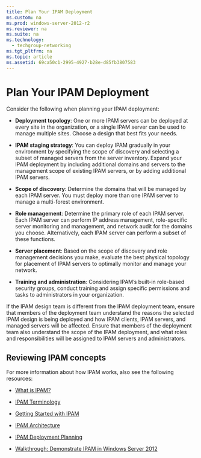 ```yaml
---
title: Plan Your IPAM Deployment
ms.custom: na
ms.prod: windows-server-2012-r2
ms.reviewer: na
ms.suite: na
ms.technology: 
  - techgroup-networking
ms.tgt_pltfrm: na
ms.topic: article
ms.assetid: 69ca50c1-2995-4927-b28e-d85fb3807583
---
```

# Plan Your IPAM Deployment
Consider the following when planning your IPAM deployment:  
  
-   **Deployment topology**: One or more IPAM servers can be deployed at every site in the organization, or a single IPAM server can be used to manage multiple sites. Choose a design that best fits your needs.  
  
-   **IPAM staging strategy**: You can deploy IPAM gradually in your environment by specifying the scope of discovery and selecting a subset of managed servers from the server inventory. Expand your IPAM deployment by including additional domains and servers to the management scope of existing IPAM servers, or by adding additional IPAM servers.  
  
-   **Scope of discovery**: Determine the domains that will be managed by each IPAM server. You must deploy more than one IPAM server to manage a multi\-forest environment.  
  
-   **Role management**: Determine the primary role of each IPAM server. Each IPAM server can perform IP address management, role\-specific server monitoring and management, and network audit for the domains you choose. Alternatively, each IPAM server can perform a subset of these functions.  
  
-   **Server placement**: Based on the scope of discovery and role management decisions you make, evaluate the best physical topology for placement of IPAM servers to optimally monitor and manage your network.  
  
-   **Training and administration**: Considering IPAM’s built\-in role\-based security groups, conduct training and assign specific permissions and tasks to administrators in your organization.  
  
If the IPAM design team is different from the IPAM deployment team, ensure that members of the deployment team understand the reasons the selected IPAM design is being deployed and how IPAM clients, IPAM servers, and managed servers will be affected. Ensure that members of the deployment team also understand the scope of the IPAM deployment, and what roles and responsibilities will be assigned to IPAM servers and administrators.  
  
## Reviewing IPAM concepts  
For more information about how IPAM works, also see the following resources:  
  
-   [What is IPAM?](../Topic/What-is-IPAM-.md)  
  
-   [IPAM Terminology](../Topic/IPAM-Terminology.md)  
  
-   [Getting Started with IPAM](../Topic/Getting-Started-with-IPAM.md)  
  
-   [IPAM Architecture](../Topic/IPAM-Architecture.md)  
  
-   [IPAM Deployment Planning](../Topic/IPAM-Deployment-Planning.md)  
  
-   [Walkthrough: Demonstrate IPAM in Windows Server 2012](../Topic/Walkthrough--Demonstrate-IPAM-in-Windows-Server-2012.md)  
  
